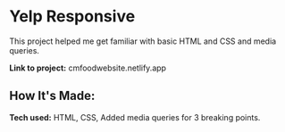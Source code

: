 <h1>Yelp Responsive</h1>

<p>This project helped me get familiar with basic HTML and CSS and media queries.</p>

**Link to project:** cmfoodwebsite.netlify.app

## How It's Made:

**Tech used:** HTML, CSS, Added media queries for 3 breaking points.
